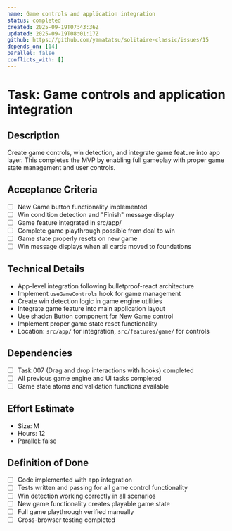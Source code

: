 ```yaml
---
name: Game controls and application integration
status: completed
created: 2025-09-19T07:43:36Z
updated: 2025-09-19T08:01:17Z
github: https://github.com/yamatatsu/solitaire-classic/issues/15
depends_on: [14]
parallel: false
conflicts_with: []
---
```


# Task: Game controls and application integration

## Description
Create game controls, win detection, and integrate game feature into app layer. This completes the MVP by enabling full gameplay with proper game state management and user controls.

## Acceptance Criteria
- [ ] New Game button functionality implemented
- [ ] Win condition detection and "Finish" message display
- [ ] Game feature integrated in src/app/
- [ ] Complete game playthrough possible from deal to win
- [ ] Game state properly resets on new game
- [ ] Win message displays when all cards moved to foundations

## Technical Details
- App-level integration following bulletproof-react architecture
- Implement `useGameControls` hook for game management
- Create win detection logic in game engine utilities
- Integrate game feature into main application layout
- Use shadcn Button component for New Game control
- Implement proper game state reset functionality
- Location: `src/app/` for integration, `src/features/game/` for controls

## Dependencies
- [ ] Task 007 (Drag and drop interactions with hooks) completed
- [ ] All previous game engine and UI tasks completed
- [ ] Game state atoms and validation functions available

## Effort Estimate
- Size: M
- Hours: 12
- Parallel: false

## Definition of Done
- [ ] Code implemented with app integration
- [ ] Tests written and passing for all game control functionality
- [ ] Win detection working correctly in all scenarios
- [ ] New game functionality creates playable game state
- [ ] Full game playthrough verified manually
- [ ] Cross-browser testing completed
